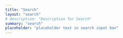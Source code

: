 ```yaml
---
title: "Search"
layout: "search"
# description: "Description for Search"
summary: "search"
placeholder: "placeholder text in search input box"
---
```

